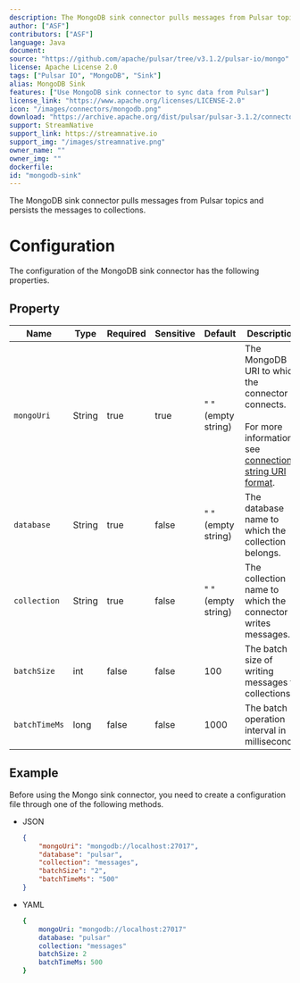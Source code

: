 ```yaml
---
description: The MongoDB sink connector pulls messages from Pulsar topics and persists the messages to collections.
author: ["ASF"]
contributors: ["ASF"]
language: Java
document:
source: "https://github.com/apache/pulsar/tree/v3.1.2/pulsar-io/mongo"
license: Apache License 2.0
tags: ["Pulsar IO", "MongoDB", "Sink"]
alias: MongoDB Sink
features: ["Use MongoDB sink connector to sync data from Pulsar"]
license_link: "https://www.apache.org/licenses/LICENSE-2.0"
icon: "/images/connectors/mongodb.png"
download: "https://archive.apache.org/dist/pulsar/pulsar-3.1.2/connectors/pulsar-io-mongo-3.1.2.nar"
support: StreamNative
support_link: https://streamnative.io
support_img: "/images/streamnative.png"
owner_name: ""
owner_img: ""
dockerfile: 
id: "mongodb-sink"
---
```


The MongoDB sink connector pulls messages from Pulsar topics and persists the messages to collections.

# Configuration

The configuration of the MongoDB sink connector has the following properties.

## Property

| Name          | Type   | Required | Sensitive | Default            | Description                                                                                                                                                                      |
|---------------|--------|----------|-----------|--------------------|----------------------------------------------------------------------------------------------------------------------------------------------------------------------------------|
| `mongoUri`    | String | true     | true      | " " (empty string) | The MongoDB URI to which the connector connects. <br><br>For more information, see [connection string URI format](https://docs.mongodb.com/manual/reference/connection-string/). |
| `database`    | String | true     | false     | " " (empty string) | The database name to which the collection belongs.                                                                                                                               |
| `collection`  | String | true     | false     | " " (empty string) | The collection name to which the connector writes messages.                                                                                                                      |
| `batchSize`   | int    | false    | false     | 100                | The batch size of writing messages to collections.                                                                                                                               |
| `batchTimeMs` | long   | false    | false     | 1000               | The batch operation interval in milliseconds.                                                                                                                                    |


## Example

Before using the Mongo sink connector, you need to create a configuration file through one of the following methods.

* JSON
  
    ```json
    {
        "mongoUri": "mongodb://localhost:27017",
        "database": "pulsar",
        "collection": "messages",
        "batchSize": "2",
        "batchTimeMs": "500"
    }
    ```

* YAML
  
    ```yaml
    {
        mongoUri: "mongodb://localhost:27017"
        database: "pulsar"
        collection: "messages"
        batchSize: 2
        batchTimeMs: 500
    }
    ```
